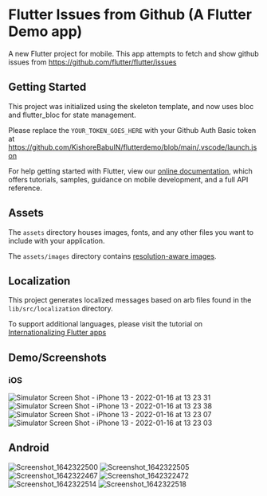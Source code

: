 # Flutter Issues from Github (A Flutter Demo app)

A new Flutter project for mobile. This app attempts to fetch and show github issues from https://github.com/flutter/flutter/issues

## Getting Started

This project was initialized using the skeleton template, and now uses bloc and flutter_bloc for state management.

Please replace the `YOUR_TOKEN_GOES_HERE` with your Github Auth Basic token at https://github.com/KishoreBabuIN/flutterdemo/blob/main/.vscode/launch.json

For help getting started with Flutter, view our
[online documentation](https://flutter.dev/docs), which offers tutorials,
samples, guidance on mobile development, and a full API reference.

## Assets

The `assets` directory houses images, fonts, and any other files you want to
include with your application.

The `assets/images` directory contains [resolution-aware
images](https://flutter.dev/docs/development/ui/assets-and-images#resolution-aware).

## Localization

This project generates localized messages based on arb files found in
the `lib/src/localization` directory.

To support additional languages, please visit the tutorial on
[Internationalizing Flutter
apps](https://flutter.dev/docs/development/accessibility-and-localization/internationalization)

## Demo/Screenshots
### iOS
![Simulator Screen Shot - iPhone 13 - 2022-01-16 at 13 23 31](https://user-images.githubusercontent.com/1313194/149652107-d09722f9-3bd6-45f3-82ce-fa3ff33892a5.png)
![Simulator Screen Shot - iPhone 13 - 2022-01-16 at 13 23 38](https://user-images.githubusercontent.com/1313194/149652112-5de27ab5-ef91-42d9-af19-e0c60d67f966.png)
![Simulator Screen Shot - iPhone 13 - 2022-01-16 at 13 23 07](https://user-images.githubusercontent.com/1313194/149652109-40d5e78b-c93b-4a31-adbc-0d27dbd5b3e8.png)
![Simulator Screen Shot - iPhone 13 - 2022-01-16 at 13 23 03](https://user-images.githubusercontent.com/1313194/149652111-055f7eef-3071-4a11-a79c-d91da9524540.png)

## Android
![Screenshot_1642322500](https://user-images.githubusercontent.com/1313194/149653188-50a3fee5-70cd-4760-a836-45015b7bcb2d.png)
![Screenshot_1642322505](https://user-images.githubusercontent.com/1313194/149653187-9a3bf0c9-441e-4856-9d62-e493940e8bf8.png)
![Screenshot_1642322467](https://user-images.githubusercontent.com/1313194/149653192-4397884a-7323-4703-b04f-a43e9b695be6.png)
![Screenshot_1642322472](https://user-images.githubusercontent.com/1313194/149653190-c38f74c8-948e-48d7-b59d-f00156f9d80f.png)
![Screenshot_1642322514](https://user-images.githubusercontent.com/1313194/149653186-af340283-8f33-4a76-9785-a18536a1cd8a.png)
![Screenshot_1642322518](https://user-images.githubusercontent.com/1313194/149653193-e0e2699b-3377-4d0f-85ba-bfd7e30f08e5.png)

